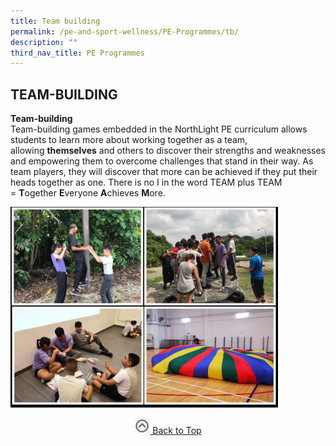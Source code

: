 ```yaml
---
title: Team building
permalink: /pe-and-sport-wellness/PE-Programmes/tb/
description: ""
third_nav_title: PE Programmes
---
```

## TEAM-BUILDING

**Team-building** <br>
Team-building games embedded in the NorthLight PE curriculum allows students to learn more about working together as a team, allowing **themselves** and others to discover their strengths and weaknesses and empowering them to overcome challenges that stand in their way. As team players, they will discover that more can be achieved if they put their heads together as one. There is no I in the word TEAM plus TEAM = **T**ogether **E**veryone **A**chieves **M**ore.

<img src="/images/teambuilding.jpg" style="width:85%">

<p align="center"><a href="#"><img src="/images/arrow-up.jpg" style="width:25px; display:inline"/> Back to Top </a> </p>